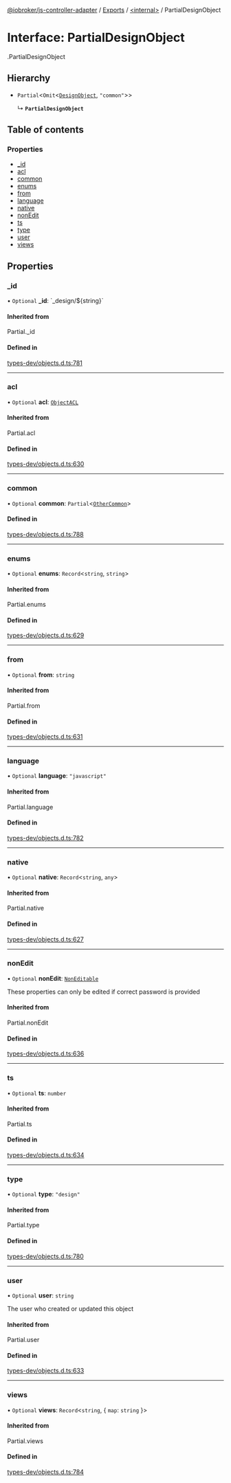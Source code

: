 [@iobroker/js-controller-adapter](../README.md) / [Exports](../modules.md) / [<internal\>](../modules/internal_.md) / PartialDesignObject

# Interface: PartialDesignObject

[<internal>](../modules/internal_.md).PartialDesignObject

## Hierarchy

- `Partial`<`Omit`<[`DesignObject`](internal_.DesignObject.md), ``"common"``\>\>

  ↳ **`PartialDesignObject`**

## Table of contents

### Properties

- [\_id](internal_.PartialDesignObject.md#_id)
- [acl](internal_.PartialDesignObject.md#acl)
- [common](internal_.PartialDesignObject.md#common)
- [enums](internal_.PartialDesignObject.md#enums)
- [from](internal_.PartialDesignObject.md#from)
- [language](internal_.PartialDesignObject.md#language)
- [native](internal_.PartialDesignObject.md#native)
- [nonEdit](internal_.PartialDesignObject.md#nonedit)
- [ts](internal_.PartialDesignObject.md#ts)
- [type](internal_.PartialDesignObject.md#type)
- [user](internal_.PartialDesignObject.md#user)
- [views](internal_.PartialDesignObject.md#views)

## Properties

### \_id

• `Optional` **\_id**: \`\_design/${string}\`

#### Inherited from

Partial.\_id

#### Defined in

[types-dev/objects.d.ts:781](https://github.com/ioBroker/ioBroker.js-controller/blob/6130d295/packages/types-dev/objects.d.ts#L781)

___

### acl

• `Optional` **acl**: [`ObjectACL`](internal_.ObjectACL.md)

#### Inherited from

Partial.acl

#### Defined in

[types-dev/objects.d.ts:630](https://github.com/ioBroker/ioBroker.js-controller/blob/6130d295/packages/types-dev/objects.d.ts#L630)

___

### common

• `Optional` **common**: `Partial`<[`OtherCommon`](internal_.OtherCommon.md)\>

#### Defined in

[types-dev/objects.d.ts:788](https://github.com/ioBroker/ioBroker.js-controller/blob/6130d295/packages/types-dev/objects.d.ts#L788)

___

### enums

• `Optional` **enums**: `Record`<`string`, `string`\>

#### Inherited from

Partial.enums

#### Defined in

[types-dev/objects.d.ts:629](https://github.com/ioBroker/ioBroker.js-controller/blob/6130d295/packages/types-dev/objects.d.ts#L629)

___

### from

• `Optional` **from**: `string`

#### Inherited from

Partial.from

#### Defined in

[types-dev/objects.d.ts:631](https://github.com/ioBroker/ioBroker.js-controller/blob/6130d295/packages/types-dev/objects.d.ts#L631)

___

### language

• `Optional` **language**: ``"javascript"``

#### Inherited from

Partial.language

#### Defined in

[types-dev/objects.d.ts:782](https://github.com/ioBroker/ioBroker.js-controller/blob/6130d295/packages/types-dev/objects.d.ts#L782)

___

### native

• `Optional` **native**: `Record`<`string`, `any`\>

#### Inherited from

Partial.native

#### Defined in

[types-dev/objects.d.ts:627](https://github.com/ioBroker/ioBroker.js-controller/blob/6130d295/packages/types-dev/objects.d.ts#L627)

___

### nonEdit

• `Optional` **nonEdit**: [`NonEditable`](internal_.NonEditable.md)

These properties can only be edited if correct password is provided

#### Inherited from

Partial.nonEdit

#### Defined in

[types-dev/objects.d.ts:636](https://github.com/ioBroker/ioBroker.js-controller/blob/6130d295/packages/types-dev/objects.d.ts#L636)

___

### ts

• `Optional` **ts**: `number`

#### Inherited from

Partial.ts

#### Defined in

[types-dev/objects.d.ts:634](https://github.com/ioBroker/ioBroker.js-controller/blob/6130d295/packages/types-dev/objects.d.ts#L634)

___

### type

• `Optional` **type**: ``"design"``

#### Inherited from

Partial.type

#### Defined in

[types-dev/objects.d.ts:780](https://github.com/ioBroker/ioBroker.js-controller/blob/6130d295/packages/types-dev/objects.d.ts#L780)

___

### user

• `Optional` **user**: `string`

The user who created or updated this object

#### Inherited from

Partial.user

#### Defined in

[types-dev/objects.d.ts:633](https://github.com/ioBroker/ioBroker.js-controller/blob/6130d295/packages/types-dev/objects.d.ts#L633)

___

### views

• `Optional` **views**: `Record`<`string`, { `map`: `string`  }\>

#### Inherited from

Partial.views

#### Defined in

[types-dev/objects.d.ts:784](https://github.com/ioBroker/ioBroker.js-controller/blob/6130d295/packages/types-dev/objects.d.ts#L784)
